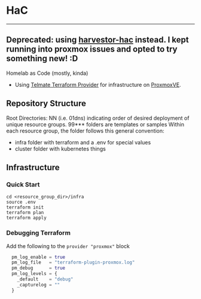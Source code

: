 # HaC
----
Deprecated: using [harvestor-hac](https://github.com/andrewsgreene/harvestor-hac.git) instead. I kept running into proxmox issues and opted to try something new! :D 
----

Homelab as Code (mostly, kinda)

- Using [Telmate Terraform Provider](https://github.com/Telmate/terraform-provider-proxmox) for infrastructure on [ProxmoxVE](https://www.proxmox.com/en/proxmox-ve).

## Repository Structure
Root Directories: NN<name> (i.e. 01dns) indicating order of desired deployment of unique resource groups. 99*** folders are templates or samples
Within each resource group, the folder follows this general convention:
- infra folder with terraform and a .env for special values
- cluster folder with kubernetes things

## Infrastructure
### Quick Start
```shell
cd <resource_group_dir>/infra
source .env
terraform init
terraform plan
terraform apply
```

### Debugging Terraform
Add the following to the `provider "proxmox"` block
```terraform
  pm_log_enable = true
  pm_log_file   = "terraform-plugin-proxmox.log"
  pm_debug      = true
  pm_log_levels = {
    _default    = "debug"
    _capturelog = ""
  }
```
